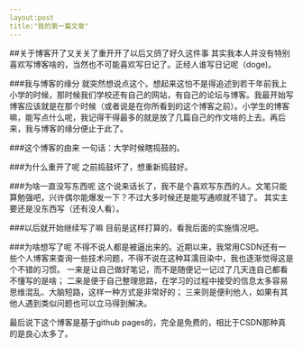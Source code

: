 ```yaml
---
layout:post
title:"我的第一篇文章"
---
```


##关于博客开了又关关了重开开了以后又鸽了好久这件事
其实我本人并没有特别喜欢写博客啥的，当然也不可能喜欢写日记了。正经人谁写日记呢（doge)。

###我与博客的缘分
就突然想说点这个。想起来这怕不是得追述到若干年前我上小学的时候，那时候我们学校还有自己的网站，有自己的论坛与博客。我最开始写博客应该就是在那个时候（或者说是在你所看到的这个博客之前）。小学生的博客嘛，能写点什么呢，我记得干得最多的就是放了几篇自己的作文啥的上去。再后来，我与博客的缘分便止于此了。

###这个博客的由来
一句话：大学时候瞎捣鼓的。

###为什么重开了呢
之前捣鼓坏了，想重新捣鼓好。

###为啥一直没写东西呢
这个说来话长了，我不是个喜欢写东西的人。文笔只能算勉强吧，兴许偶尔能爆发一下？不过大多时候还是能写通顺就不错了。
其实主要还是没东西写（还有没人看）。

###以后就开始继续写了嘛
目前是这样打算的，看我后面的实施情况吧。

###为啥想写了呢
不得不说人都是被逼出来的。近期以来，我常用CSDN还有一些个人博客来查询一些技术问题，不得不说在这种耳濡目染中，我也逐渐觉得这是个不错的习惯。
一来是让自己做好笔记，而不是随便记一记过了几天连自己都看不懂写的是啥；
二来是便于自己整理思路，在学习的过程中接受的信息太多容易思维混乱、大脑短路，这样一种方式是非常好的；
三来则是便利他人，如果有其他人遇到类似问题也可以立马得到解决。

最后说下这个博客是基于github pages的，完全是免费的，相比于CSDN那种真的是良心太多了。